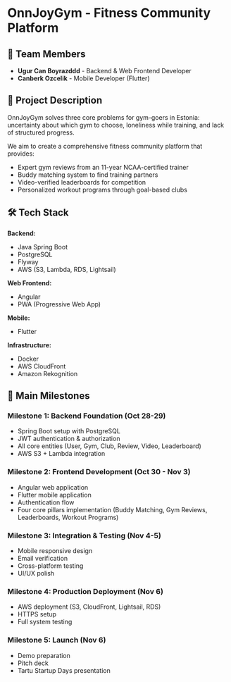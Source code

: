 # OnnJoyGym - Fitness Community Platform

## 👥 Team Members

- **Ugur Can Boyrazddd** - Backend & Web Frontend Developer
- **Canberk Ozcelik** - Mobile Developer (Flutter)

## 📖 Project Description

OnnJoyGym solves three core problems for gym-goers in Estonia: uncertainty about which gym to choose, loneliness while training, and lack of structured progress.

We aim to create a comprehensive fitness community platform that provides:
- Expert gym reviews from an 11-year NCAA-certified trainer
- Buddy matching system to find training partners
- Video-verified leaderboards for competition
- Personalized workout programs through goal-based clubs

## 🛠️ Tech Stack

**Backend:**
- Java Spring Boot
- PostgreSQL
- Flyway
- AWS (S3, Lambda, RDS, Lightsail)

**Web Frontend:**
- Angular
- PWA (Progressive Web App)

**Mobile:**
- Flutter

**Infrastructure:**
- Docker
- AWS CloudFront
- Amazon Rekognition

## 🎯 Main Milestones

### Milestone 1: Backend Foundation (Oct 28-29)
- Spring Boot setup with PostgreSQL
- JWT authentication & authorization
- All core entities (User, Gym, Club, Review, Video, Leaderboard)
- AWS S3 + Lambda integration

### Milestone 2: Frontend Development (Oct 30 - Nov 3)
- Angular web application
- Flutter mobile application
- Authentication flow
- Four core pillars implementation (Buddy Matching, Gym Reviews, Leaderboards, Workout Programs)

### Milestone 3: Integration & Testing (Nov 4-5)
- Mobile responsive design
- Email verification
- Cross-platform testing
- UI/UX polish

### Milestone 4: Production Deployment (Nov 6)
- AWS deployment (S3, CloudFront, Lightsail, RDS)
- HTTPS setup
- Full system testing

### Milestone 5: Launch (Nov 6)
- Demo preparation
- Pitch deck
- Tartu Startup Days presentation